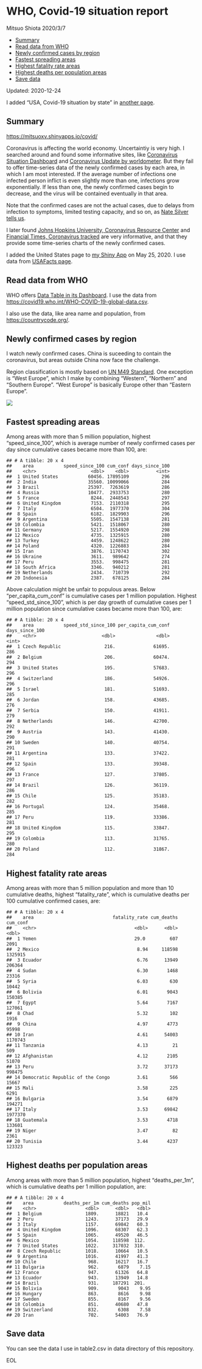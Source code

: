 WHO, Covid-19 situation report
================
Mitsuo Shiota
2020/3/7

  - [Summary](#summary)
  - [Read data from WHO](#read-data-from-who)
  - [Newly confirmed cases by region](#newly-confirmed-cases-by-region)
  - [Fastest spreading areas](#fastest-spreading-areas)
  - [Highest fatality rate areas](#highest-fatality-rate-areas)
  - [Highest deaths per population
    areas](#highest-deaths-per-population-areas)
  - [Save data](#save-data)

Updated: 2020-12-24

I added “USA, Covid-19 situation by state” in [another page](USA.md).

## Summary

<https://mitsuoxv.shinyapps.io/covid/>

Coronavirus is affecting the world economy. Uncertaintiy is very high. I
searched around and found some informative sites, like [Coronavirus
Situation
Dashboard](https://who.maps.arcgis.com/apps/opsdashboard/index.html#/c88e37cfc43b4ed3baf977d77e4a0667)
and [Coronavirus Update by
worldometer](https://www.worldometers.info/coronavirus/). But they fail
to offer time-series data of the newly confirmed cases by each area, in
which I am most interested. If the average number of infections one
infected person inflict is even slightly more than one, infections grow
exponentially. If less than one, the newly confirmed cases begin to
decrease, and the virus will be contained eventually in that area.

Note that the confirmed cases are not the actual cases, due to delays
from infection to symptoms, limited testing capacity, and so on, as
[Nate Silver tells
us](https://fivethirtyeight.com/features/coronavirus-case-counts-are-meaningless/).

I later found [Johns Hopkins University, Coronavirus Resource
Center](https://coronavirus.jhu.edu/) and [Financial Times, Coronavirus
tracked](https://www.ft.com/content/a26fbf7e-48f8-11ea-aeb3-955839e06441)
are very informative, and that they provide some time-series charts of
the newly confirmed cases.

I added the United States page to [my Shiny
App](https://mitsuoxv.shinyapps.io/covid/) on May 25, 2020. I use data
from [USAFacts
page](https://usafacts.org/visualizations/coronavirus-covid-19-spread-map/).

## Read data from WHO

WHO offers [Data Table in its Dashboard](https://covid19.who.int/table).
I use the data from
<https://covid19.who.int/WHO-COVID-19-global-data.csv>.

I also use the data, like area name and population, from
<https://countrycode.org/>.

## Newly confirmed cases by region

I watch newly confirmed cases. China is suceeding to contain the
coronavirus, but areas outside China now face the challenge.

Region classification is mostly based on [UN M49
Standard](https://unstats.un.org/unsd/methodology/m49/). One exception
is “West Europe”, which I make by combining “Western”, “Northern” and
“Southern Europe”. “West Europe” is basically Europe other than
“Eastern Europe”.

![](README_files/figure-gfm/chart-1.png)<!-- -->

## Fastest spreading areas

Among areas with more than 5 million population, highest
“speed\_since\_100”, which is average number of newly confirmed cases
per day since cumulative cases became more than 100, are:

    ## # A tibble: 20 x 4
    ##    area           speed_since_100 cum_conf days_since_100
    ##    <chr>                    <dbl>    <dbl>          <int>
    ##  1 United States           60456. 17895109            296
    ##  2 India                   35560. 10099066            284
    ##  3 Brazil                  25397.  7263619            286
    ##  4 Russia                  10477.  2933753            280
    ##  5 France                   8244.  2448543            297
    ##  6 United Kingdom           7153.  2110318            295
    ##  7 Italy                    6504.  1977370            304
    ##  8 Spain                    6182.  1829903            296
    ##  9 Argentina                5505.  1547138            281
    ## 10 Colombia                 5421.  1518067            280
    ## 11 Germany                  5217.  1554920            298
    ## 12 Mexico                   4735.  1325915            280
    ## 13 Turkey                   4459.  1248622            280
    ## 14 Poland                   4320.  1226883            284
    ## 15 Iran                     3876.  1170743            302
    ## 16 Ukraine                  3611.   989642            274
    ## 17 Peru                     3553.   998475            281
    ## 18 South Africa             3346.   940212            281
    ## 19 Netherlands              2434.   710739            292
    ## 20 Indonesia                2387.   678125            284

Above calculation might be unfair to populous areas. Below
“per\_capita\_cum\_conf” is cumulative cases per 1 million population.
Highest “speed\_std\_since\_100”, which is per day growth of cumulative
cases per 1 million population since cumulative cases became more than
100, are:

    ## # A tibble: 20 x 4
    ##    area           speed_std_since_100 per_capita_cum_conf days_since_100
    ##    <chr>                        <dbl>               <dbl>          <int>
    ##  1 Czech Republic                216.              61695.            286
    ##  2 Belgium                       206.              60474.            294
    ##  3 United States                 195.              57683.            296
    ##  4 Switzerland                   186.              54926.            296
    ##  5 Israel                        181.              51693.            285
    ##  6 Jordan                        158.              43685.            276
    ##  7 Serbia                        150.              41911.            279
    ##  8 Netherlands                   146.              42700.            292
    ##  9 Austria                       143.              41430.            290
    ## 10 Sweden                        140.              40754.            291
    ## 11 Argentina                     133.              37422.            281
    ## 12 Spain                         133.              39348.            296
    ## 13 France                        127.              37805.            297
    ## 14 Brazil                        126.              36119.            286
    ## 15 Chile                         125.              35183.            282
    ## 16 Portugal                      124.              35468.            285
    ## 17 Peru                          119.              33386.            281
    ## 18 United Kingdom                115.              33847.            295
    ## 19 Colombia                      113.              31765.            280
    ## 20 Poland                        112.              31867.            284

## Highest fatality rate areas

Among areas with more than 5 million population and more than 10
cumulative deaths, highest “fatality\_rate”, which is cumulative deaths
per 100 cumulative confirmed cases, are:

    ## # A tibble: 20 x 4
    ##    area                             fatality_rate cum_deaths cum_conf
    ##    <chr>                                    <dbl>      <dbl>    <dbl>
    ##  1 Yemen                                    29.0         607     2091
    ##  2 Mexico                                    8.94     118598  1325915
    ##  3 Ecuador                                   6.76      13949   206364
    ##  4 Sudan                                     6.30       1468    23316
    ##  5 Syria                                     6.03        630    10442
    ##  6 Bolivia                                   6.01       9043   150385
    ##  7 Egypt                                     5.64       7167   127061
    ##  8 Chad                                      5.32        102     1916
    ##  9 China                                     4.97       4773    95998
    ## 10 Iran                                      4.61      54003  1170743
    ## 11 Tanzania                                  4.13         21      509
    ## 12 Afghanistan                               4.12       2105    51070
    ## 13 Peru                                      3.72      37173   998475
    ## 14 Democratic Republic of the Congo          3.61        566    15667
    ## 15 Mali                                      3.58        225     6291
    ## 16 Bulgaria                                  3.54       6879   194271
    ## 17 Italy                                     3.53      69842  1977370
    ## 18 Guatemala                                 3.53       4718   133601
    ## 19 Niger                                     3.47         82     2361
    ## 20 Tunisia                                   3.44       4237   123323

## Highest deaths per population areas

Among areas with more than 5 million population, highest
“deaths\_per\_1m”, which is cumulative deaths per 1 million
population, are:

    ## # A tibble: 20 x 4
    ##    area           deaths_per_1m cum_deaths pop_mil
    ##    <chr>                  <dbl>      <dbl>   <dbl>
    ##  1 Belgium                1809.      18821   10.4 
    ##  2 Peru                   1243.      37173   29.9 
    ##  3 Italy                  1157.      69842   60.3 
    ##  4 United Kingdom         1096.      68307   62.3 
    ##  5 Spain                  1065.      49520   46.5 
    ##  6 Mexico                 1054.     118598  112.  
    ##  7 United States          1022.     317032  310.  
    ##  8 Czech Republic         1018.      10664   10.5 
    ##  9 Argentina              1016.      41997   41.3 
    ## 10 Chile                   968.      16217   16.7 
    ## 11 Bulgaria                962.       6879    7.15
    ## 12 France                  947.      61326   64.8 
    ## 13 Ecuador                 943.      13949   14.8 
    ## 14 Brazil                  931.     187291  201.  
    ## 15 Bolivia                 909.       9043    9.95
    ## 16 Hungary                 863.       8616    9.98
    ## 17 Sweden                  855.       8167    9.56
    ## 18 Colombia                851.      40680   47.8 
    ## 19 Switzerland             832.       6308    7.58
    ## 20 Iran                    702.      54003   76.9

## Save data

You can see the data I use in table2.csv in data directory of this
repository.

EOL
